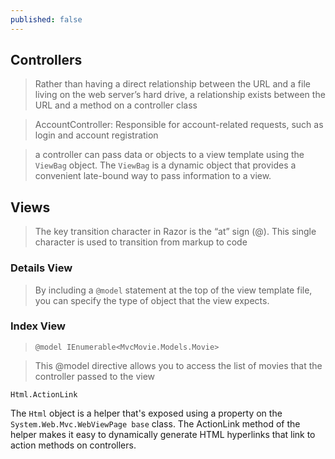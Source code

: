 ```yaml
---
published: false
---
```


## Controllers


> Rather than having a direct relationship between the URL and a file living on the web server’s hard
drive, a relationship exists between the URL and a method on a controller class

> AccountController: Responsible for account-related requests, such as login and account
registration

> a controller can pass data or objects to a view template using the `ViewBag` object. The `ViewBag` is a dynamic object that provides a convenient late-bound way to pass information to a view.

## Views

> The key transition character in Razor is the “at” sign (@). This single character is used to transition
from markup to code

### Details View

> By including a `@model` statement at the top of the view template file, you can specify the type of object that the view expects. 

### Index View

> `@model IEnumerable<MvcMovie.Models.Movie>`

> This @model directive allows you to access the list of movies that the controller passed to the view


`Html.ActionLink`

The `Html` object is a helper that's exposed using a property on the `System.Web.Mvc.WebViewPage base` class. The ActionLink method of the helper makes it easy to dynamically generate HTML hyperlinks that link to action methods on controllers. 